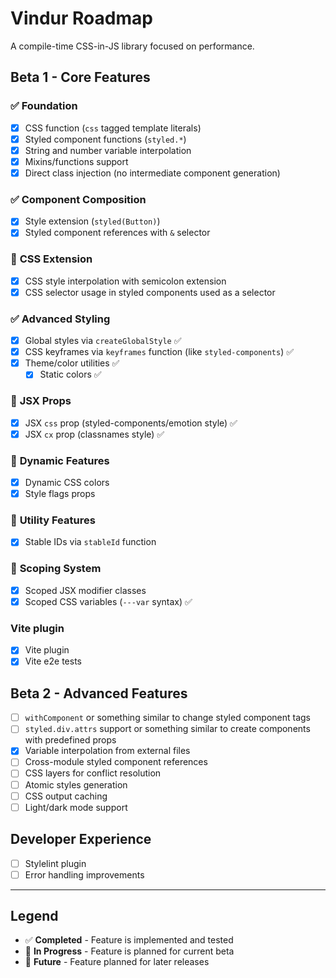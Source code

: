 # Vindur Roadmap

A compile-time CSS-in-JS library focused on performance.

## Beta 1 - Core Features

### ✅ **Foundation**

- [x] CSS function (`css` tagged template literals)
- [x] Styled component functions (`styled.*`)
- [x] String and number variable interpolation
- [x] Mixins/functions support
- [x] Direct class injection (no intermediate component generation)

### ✅ **Component Composition**

- [x] Style extension (`styled(Button)`)
- [x] Styled component references with `&` selector

### 🚧 **CSS Extension**

- [x] CSS style interpolation with semicolon extension
- [x] CSS selector usage in styled components used as a selector

### ✅ **Advanced Styling**

- [x] Global styles via `createGlobalStyle` ✅
- [x] CSS keyframes via `keyframes` function (like `styled-components`) ✅
- [x] Theme/color utilities ✅
  - [x] Static colors ✅

### 🚧 **JSX Props**

- [x] JSX `css` prop (styled-components/emotion style) ✅
- [x] JSX `cx` prop (classnames style) ✅

### 🚧 **Dynamic Features**

- [x] Dynamic CSS colors
- [x] Style flags props

### 🚧 **Utility Features**

- [x] Stable IDs via `stableId` function

### 🚧 **Scoping System**

- [x] Scoped JSX modifier classes
- [x] Scoped CSS variables (`---var` syntax) ✅

### Vite plugin

- [x] Vite plugin
- [x] Vite e2e tests

## Beta 2 - Advanced Features

- [ ] `withComponent` or something similar to change styled component tags
- [ ] `styled.div.attrs` support or something similar to create components with predefined props
- [x] Variable interpolation from external files
- [ ] Cross-module styled component references
- [ ] CSS layers for conflict resolution
- [ ] Atomic styles generation
- [ ] CSS output caching
- [ ] Light/dark mode support

## Developer Experience

- [ ] Stylelint plugin
- [ ] Error handling improvements

---

## Legend

- ✅ **Completed** - Feature is implemented and tested
- 🚧 **In Progress** - Feature is planned for current beta
- 🔮 **Future** - Feature planned for later releases
